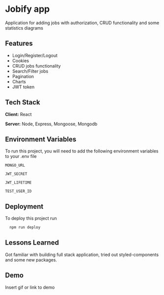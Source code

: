 
# Jobify app
Application for adding jobs with authorization, CRUD functionality and some statistics diagrams




## Features

- Login/Register/Logout 
- Cookies
- CRUD jobs functionality
- Search/Filter jobs
- Pagination
- Charts
- JWT token


## Tech Stack

**Client:** React

**Server:** Node, Express, Mongoose, Mongodb


## Environment Variables

To run this project, you will need to add the following environment variables to your .env file

`MONGO_URL`

`JWT_SECRET`

`JWT_LIFETIME`

`TEST_USER_ID`


## Deployment

To deploy this project run

```bash
  npm run deploy
```


## Lessons Learned

Got familiar with building full stack application, tried out styled-components and some new packages. 


## Demo

Insert gif or link to demo 

